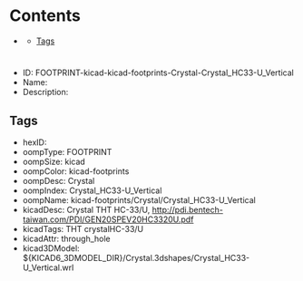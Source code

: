 



Contents
========

* [](#)
	* [Tags](#tags)

# 

- ID: FOOTPRINT-kicad-kicad-footprints-Crystal-Crystal_HC33-U_Vertical
- Name: 
- Description: 

## Tags

- hexID: 
- oompType: FOOTPRINT
- oompSize: kicad
- oompColor: kicad-footprints
- oompDesc: Crystal
- oompIndex: Crystal_HC33-U_Vertical
- oompName: kicad-footprints/Crystal/Crystal_HC33-U_Vertical
- kicadDesc: Crystal THT HC-33/U, http://pdi.bentech-taiwan.com/PDI/GEN20SPEV20HC3320U.pdf
- kicadTags: THT crystalHC-33/U
- kicadAttr: through_hole
- kicad3DModel: ${KICAD6_3DMODEL_DIR}/Crystal.3dshapes/Crystal_HC33-U_Vertical.wrl
